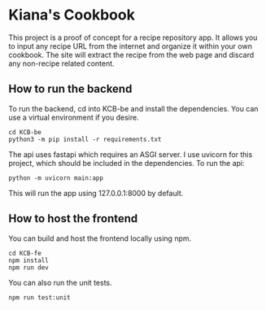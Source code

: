 # Kiana's Cookbook

This project is a proof of concept for a recipe repository app. It allows you to input any recipe URL from the internet and organize it within your own cookbook. The site will extract the recipe from the web page and discard any non-recipe related content.

## How to run the backend
To run the backend, cd into KCB-be and install the dependencies. You can use a virtual environment if you desire.
```
cd KCB-be
python3 -m pip install -r requirements.txt
```
The api uses fastapi which requires an ASGI server. I use uvicorn for this project, which should be included in the dependencies. To run the api:
```
python -m uvicorn main:app
```
This will run the app using 127.0.0.1:8000 by default.

## How to host the frontend
You can build and host the frontend locally using npm.
```
cd KCB-fe
npm install
npm run dev
```

You can also run the unit tests.
```
npm run test:unit
```
